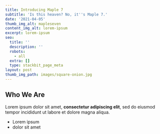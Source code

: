 ```yaml
---
title: Introducing Maple 7
subtitle: 'Is this heaven? No, it''s Maple 7.'
date: '2021-04-05'
thumb_img_alt: mapleseven
content_img_alt: lorem-ipsum
excerpt: lorem-ipsum
seo:
  title: ''
  description: ''
  robots:
    - all
  extra: []
  type: stackbit_page_meta
layout: post
thumb_img_path: images/square-onion.jpg
---
```

## Who We Are

Lorem ipsum dolor sit amet, **consectetur adipiscing elit**, sed do eiusmod tempor incididunt ut labore et dolore magna aliqua.

*   Lorem ipsum
*   dolor sit amet
